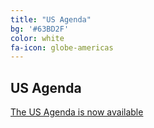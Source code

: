 ```yaml
---
title: "US Agenda"
bg: '#63BD2F'
color: white
fa-icon: globe-americas
---
```


## US Agenda

[The US Agenda is now available ](https://dataplatformdiscoveryday.com/usagenda)



